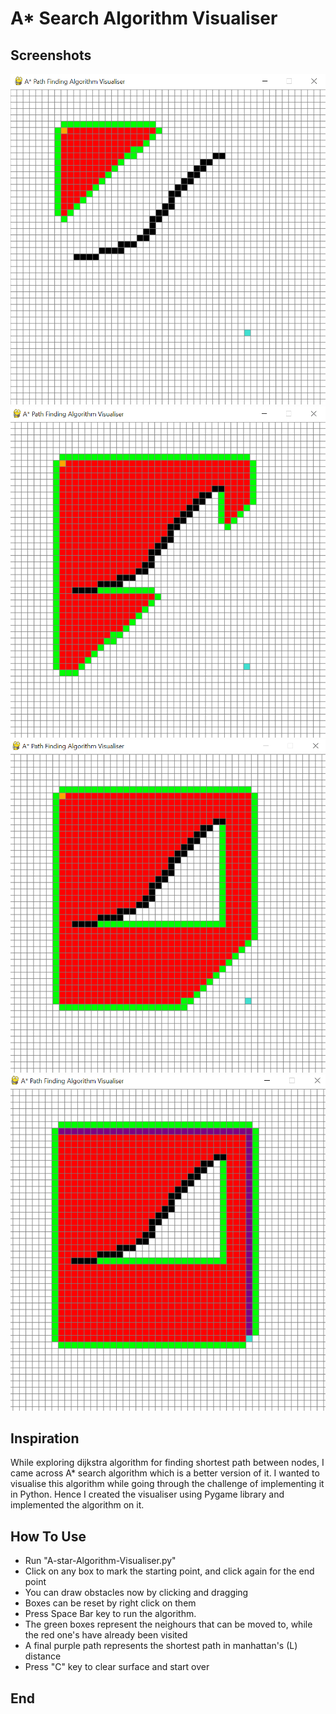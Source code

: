 # A* Search Algorithm Visualiser

## Screenshots
![](Screenshots/Screenshot%20(1).png)
![](Screenshots/Screenshot%20(2).png)
![](Screenshots/Screenshot%20(3).png)
![](Screenshots/Screenshot%20(4).png)
## Inspiration
While exploring dijkstra algorithm for finding shortest path between nodes, I came across A* search algorithm which is a better version of it. I wanted to visualise this algorithm while going through the challenge of implementing it in Python. Hence I created the visualiser using Pygame library and implemented the algorithm on it.
## How To Use
- Run "A-star-Algorithm-Visualiser.py"
- Click on any box to mark the starting point, and click again for the end point
- You can draw obstacles now by clicking and dragging
- Boxes can be reset by right click on them
- Press Space Bar key to run the algorithm.
- The green boxes represent the neighours that can be moved to, while the red one's have already been visited
- A final purple path represents the shortest path in manhattan's (L) distance
- Press "C" key to clear surface and start over
## End
